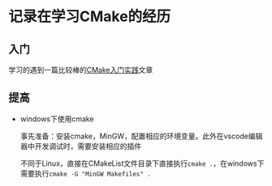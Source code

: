 # 记录在学习CMake的经历

## 入门

学习的遇到一篇比较棒的[CMake入门实践](https://www.hahack.com/codes/cmake/)文章

## 提高

* windows下使用cmake

    事先准备：安装cmake，MinGW，配置相应的环境变量。此外在vscode编辑器中开发调试时，需要安装相应的插件

    不同于Linux，直接在CMakeList文件目录下直接执行```cmake .```，在windows下需要执行```cmake -G "MinGW Makefiles" .```
